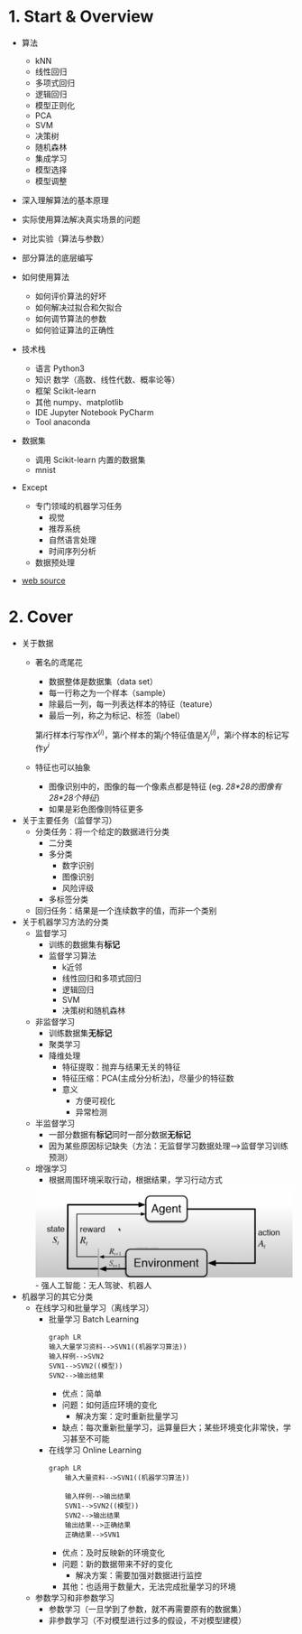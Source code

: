 # **1. Start & Overview**
- 算法
  - kNN
  - 线性回归
  - 多项式回归
  - 逻辑回归
  - 模型正则化
  - PCA
  - SVM
  - 决策树
  - 随机森林
  - 集成学习
  - 模型选择
  - 模型调整

- 深入理解算法的基本原理
- 实际使用算法解决真实场景的问题
- 对比实验（算法与参数）
- 部分算法的底层编写
- 如何使用算法
  - 如何评价算法的好坏
  - 如何解决过拟合和欠拟合
  - 如何调节算法的参数
  - 如何验证算法的正确性

- 技术栈
  - 语言 Python3
  - 知识 数学（高数、线性代数、概率论等）
  - 框架 Scikit-learn
  - 其他 numpy、matplotlib
  - IDE Jupyter Notebook PyCharm
  - Tool anaconda
- 数据集
  - 调用 Scikit-learn 内置的数据集
  - mnist
- Except
  - 专门领域的机器学习任务
    - 视觉
    - 推荐系统
    - 自然语言处理
    - 时间序列分析
  - 数据预处理
- [web source](https://coding.imooc.com/class/169.html)


# **2. Cover**
- 关于数据
  - 著名的鸢尾花
    - 数据整体是数据集（data set）
    - 每一行称之为一个样本（sample）
    - 除最后一列，每一列表达样本的特征（teature）
    - 最后一列，称之为标记、标签（label）
    
    第$i$行样本行写作$X^{(i)}$，第$i$个样本的第$j$个特征值是$X^{(i)}_{j}$，第$i$个样本的标记写作$y^{i}$
  - 特征也可以抽象
    - 图像识别中的，图像的每一个像素点都是特征
    (eg. *28\*28的图像有28\*28个特征*)
    - 如果是彩色图像则特征更多
- 关于主要任务（监督学习）
  - 分类任务：将一个给定的数据进行分类
    - 二分类
    - 多分类
      - 数字识别
      - 图像识别
      - 风险评级
    - 多标签分类
  - 回归任务：结果是一个连续数字的值，而非一个类别
- 关于机器学习方法的分类
  - 监督学习
    - 训练的数据集有**标记**
    - 监督学习算法
      - k近邻
      - 线性回归和多项式回归
      - 逻辑回归
      - SVM
      - 决策树和随机森林
  - 非监督学习
    - 训练数据集**无标记**
    - 聚类学习
    - 降维处理
      - 特征提取：抛弃与结果无关的特征
      - 特征压缩：PCA(主成分分析法)，尽量少的特征数
      - 意义
        - 方便可视化
        - 异常检测
  - 半监督学习
    - 一部分数据有**标记**同时一部分数据**无标记**
    - 因为某些原因标记缺失（方法：无监督学习数据处理-->监督学习训练预测）
  - 增强学习
    - 根据周围环境采取行动，根据结果，学习行动方式
    <img src=./picture/RL.png>
    - 强人工智能：无人驾驶、机器人
- 机器学习的其它分类
  - 在线学习和批量学习（离线学习）
    - 批量学习 Batch Learning
      ```mermaid
      graph LR
      输入大量学习资料-->SVN1((机器学习算法))
      输入样例-->SVN2
      SVN1-->SVN2((模型))
      SVN2-->输出结果
      ```
      - 优点：简单
      - 问题：如何适应环境的变化
        - 解决方案：定时重新批量学习
      - 缺点：每次重新批量学习，运算量巨大；某些环境变化非常快，学习甚至不可能
    - 在线学习 Online Learning
      ```mermaid
      graph LR
          输入大量资料-->SVN1((机器学习算法))
          
          输入样例-->输出结果
          SVN1-->SVN2((模型))
          SVN2-->输出结果
          输出结果-->正确结果
          正确结果-->SVN1
      ```
      - 优点：及时反映新的环境变化
      - 问题：新的数据带来不好的变化
        - 解决方案：需要加强对数据进行监控
      - 其他：也适用于数量大，无法完成批量学习的环境
  - 参数学习和非参数学习
    - 参数学习（一旦学到了参数，就不再需要原有的数据集）
    - 非参数学习（不对模型进行过多的假设，不对模型建模）
